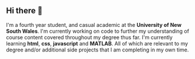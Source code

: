 ## Hi there 👋

I'm a fourth year student, and casual academic at the **University of New South Wales**. I'm currently working on code to further my understanding of course content covered throughout my degree thus far. I'm currently learning **html**, **css**, **javascript** and **MATLAB**. All of which are relevant to my degree and/or additional side projects that I am completing in my own time.


<!--
**nathansivalingam/nathansivalingam** is a ✨ _special_ ✨ repository because its `README.md` (this file) appears on your GitHub profile.

Here are some ideas to get you started:

- 🔭 I’m currently working on ...
- 🌱 I’m currently learning ...
- 👯 I’m looking to collaborate on ...
- 🤔 I’m looking for help with ...
- 💬 Ask me about ...
- 📫 How to reach me: ...
- 😄 Pronouns: ...
- ⚡ Fun fact: ...
-->
